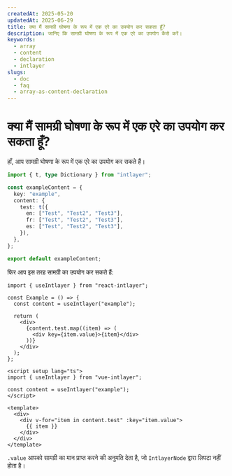 ```yaml
---
createdAt: 2025-05-20
updatedAt: 2025-06-29
title: क्या मैं सामग्री घोषणा के रूप में एक एरे का उपयोग कर सकता हूँ?
description: जानिए कि सामग्री घोषणा के रूप में एक एरे का उपयोग कैसे करें।
keywords:
  - array
  - content
  - declaration
  - intlayer
slugs:
  - doc
  - faq
  - array-as-content-declaration
---
```


# क्या मैं सामग्री घोषणा के रूप में एक एरे का उपयोग कर सकता हूँ?

हाँ, आप सामग्री घोषणा के रूप में एक एरे का उपयोग कर सकते हैं।

```ts
import { t, type Dictionary } from "intlayer";

const exampleContent = {
  key: "example",
  content: {
    test: t({
      en: ["Test", "Test2", "Test3"],
      fr: ["Test", "Test2", "Test3"],
      es: ["Test", "Test2", "Test3"],
    }),
  },
};

export default exampleContent;
```

फिर आप इस तरह सामग्री का उपयोग कर सकते हैं:

```tsx
import { useIntlayer } from "react-intlayer";

const Example = () => {
  const content = useIntlayer("example");

  return (
    <div>
      {content.test.map((item) => (
        <div key={item.value}>{item}</div>
      ))}
    </div>
  );
};
```

```vue
<script setup lang="ts">
import { useIntlayer } from "vue-intlayer";

const content = useIntlayer("example");
</script>

<template>
  <div>
    <div v-for="item in content.test" :key="item.value">
      {{ item }}
    </div>
  </div>
</template>
```

`.value` आपको सामग्री का मान प्राप्त करने की अनुमति देता है, जो `IntlayerNode` द्वारा लिपटा नहीं होता है।
